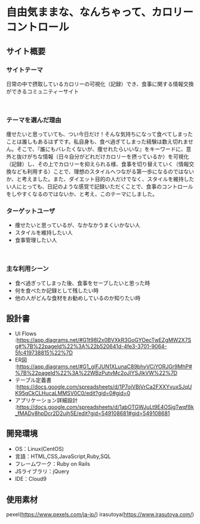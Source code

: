 # 自由気ままな、なんちゃって、カロリーコントロール

## サイト概要
### サイトテーマ
日常の中で摂取しているカロリーの可視化（記録）でき、食事に関する情報交換ができるコミュニティーサイト

​
### テーマを選んだ理由
痩せたいと思っていても、つい今日だけ！そんな気持ちになって食べてしまったことは誰しもあるはずです。私自身も、食べ過ぎてしまった経験は数え切れません。そこで、『誰にもバレたくないが、痩せれたらいいな』をキーワードに、意外と抜けがちな情報（日々自分がどれだけカロリーを摂っているか）を可視化（記録）し、その上でカロリーを抑えられる様、食事を切り替えていく（情報交換なども利用する）ことで、理想のスタイルへつながる第一歩になるのではないか、と考えました。また、ダイエット目的の人だけでなく、スタイルを維持したい人にとっても、日記のような感覚で記録いただくことで、食事のコントロールをしやすくなるのではないか、と考え、このテーマにしました。


### ターゲットユーザ
- 痩せたいと思っているが、なかなかうまくいかない人
- スタイルを維持したい人
- 食事管理したい人

​
### 主な利用シーン
- 食べ過ぎってしまった後、食事をセーブしたいと思った時
- 何を食べたか記録として残したい時
- 他の人がどんな食材をお勧めしているのか知りたい時

## 設計書
- UI Flows :https://app.diagrams.net/#G1t98l2x0BVXkR3GoGYOecTwEZgMW2X7Sg#%7B%22pageId%22%3A%22b520641d-4fe3-3701-9064-5fc419738815%22%7D
- ER図 :https://app.diagrams.net/#G1_gIFJUN1XLunaC89bhyVCjYORJGr9MhP#%7B%22pageId%22%3A%22WBzPutvMc2oJIYSJlkVW%22%7D
- テーブル定義書 :https://docs.google.com/spreadsheets/d/1P7oiVBjVrCa2FXXYvuxSJqUK95qCkCLHucaLMMSV0C0/edit?gid=0#gid=0
- アプリケーション詳細設計 :https://docs.google.com/spreadsheets/d/1abOTGWJuLt9E4OSjgTwqf8k_fMADv8hpDcr2D2ujh5E/edit?gid=549108681#gid=549108681
​
## 開発環境
- OS：Linux(CentOS)
- 言語：HTML,CSS,JavaScript,Ruby,SQL
- フレームワーク：Ruby on Rails
- JSライブラリ：jQuery
- IDE：Cloud9
​
## 使用素材
pexel(https://www.pexels.com/ja-jp/)
irasutoya(https://www.irasutoya.com/)
